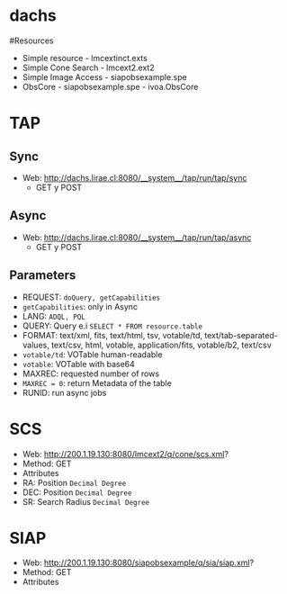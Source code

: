 dachs
=====

#Resources

* Simple resource - lmcextinct.exts
* Simple Cone Search - lmcext2.ext2
* Simple Image Access - siapobsexample.spe
* ObsCore - siapobsexample.spe - ivoa.ObsCore

# TAP

## Sync
 * Web: http://dachs.lirae.cl:8080/__system__/tap/run/tap/sync
   * GET y POST

## Async
 * Web: http://dachs.lirae.cl:8080/__system__/tap/run/tap/async
   * GET y POST

## Parameters
 * REQUEST: `doQuery, getCapabilities`
  * `getCapabilities`: only in Async   
 * LANG: `ADQL, PQL`
 * QUERY: Query e.i `SELECT * FROM resource.table`
 * FORMAT: text/xml, fits, text/html, tsv, votable/td, text/tab-separated-values, text/csv, html, votable, application/fits, votable/b2, text/csv
  * `votable/td`: VOTable human-readable
  * `votable`: VOTable with base64
 * MAXREC: requested number of rows
  * `MAXREC = 0`: return Metadata of the table
 * RUNID: run async jobs

# SCS
 * Web: http://200.1.19.130:8080/lmcext2/q/cone/scs.xml?
 * Method: GET
 * Attributes
  * RA: Position `Decimal Degree`
  * DEC: Position `Decimal Degree`
  * SR: Search Radius `Decimal Degree`
 
# SIAP
 * Web: http://200.1.19.130:8080/siapobsexample/q/sia/siap.xml?
 * Method: GET
 * Attributes

